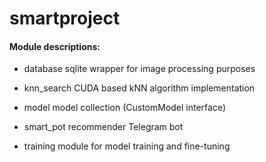 # smartproject

#### Module descriptions:

* database
sqlite wrapper for image processing purposes

* knn_search
CUDA based kNN algorithm implementation

* model
model collection (CustomModel interface)

* smart_pot 
recommender Telegram bot

* training
module for model training and fine-tuning
